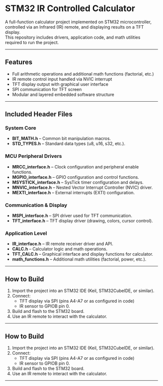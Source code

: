 # STM32 IR Controlled Calculator

A full-function calculator project implemented on STM32 microcontroller, controlled via an Infrared (IR) remote, and displaying results on a TFT display.  
This repository includes drivers, application code, and math utilities required to run the project.

---

## **Features**
- Full arithmetic operations and additional math functions (factorial, etc.)
- IR remote control input handled via NVIC interrupt
- TFT display output with graphical user interface
- SPI communication for TFT screen
- Modular and layered embedded software structure

---

## **Included Header Files**

### **System Core**
- **BIT_MATH.h** – Common bit manipulation macros.
- **STD_TYPES.h** – Standard data types (u8, u16, s32, etc.).

### **MCU Peripheral Drivers**
- **MRCC_interface.h** – Clock configuration and peripheral enable functions.
- **MGPIO_interface.h** – GPIO configuration and control functions.
- **MSYSTICK_interface.h** – SysTick timer configuration and delays.
- **MNVIC_interface.h** – Nested Vector Interrupt Controller (NVIC) driver.
- **MEXTI_interface.h** – External interrupts (EXTI) configuration.

### **Communication & Display**
- **MSPI_interface.h** – SPI driver used for TFT communication.
- **TFT_interface.h** – TFT display driver (drawing, colors, cursor control).

### **Application Level**
- **IR_interface.h** – IR remote receiver driver and API.
- **CALC.h** – Calculator logic and math operations.
- **TFT_CALC.h** – Graphical interface and display functions for calculator.
- **math_functions.h** – Additional math utilities (factorial, power, etc.).

---

## **How to Build**
1. Import the project into an STM32 IDE (Keil, STM32CubeIDE, or similar).
2. Connect:
   - TFT display via SPI (pins A4-A7 or as configured in code)
   - IR sensor to GPIOB pin 0.
3. Build and flash to the STM32 board.
4. Use an IR remote to interact with the calculator.

---

## **How to Build**
1. Import the project into an STM32 IDE (Keil, STM32CubeIDE, or similar).
2. Connect:
   - TFT display via SPI (pins A4-A7 or as configured in code)
   - IR sensor to GPIOB pin 0.
3. Build and flash to the STM32 board.
4. Use an IR remote to interact with the calculator.

---
